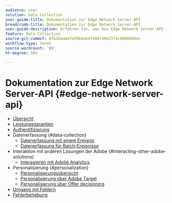 ```yaml
---
audience: user
solution: Data Collection
user-guide-title: Dokumentation zur Edge Network Server-API
breadcrumb-title: Dokumentation zur Edge Network Server-API
user-guide-description: Erfahren Sie, was die Edge Network Server-API ist und wie Sie sie verwenden können.
feature: Data Collection
source-git-commit: 6fb2b4ab47e9964e64fd94c49623f4c60689094c
workflow-type: tm+mt
source-wordcount: '65'
ht-degree: 56%

---
```



# Dokumentation zur Edge Network Server-API {#edge-network-server-api}


* [Übersicht](overview.md)
* [Leistungsgarantien](guardrails.md)
* [Authentifizierung](authentication.md)
* Datenerfassung {#data-collection}
   * [Datenerfassung mit einem Ereignis](interactive-data-collection.md)
   * [Datenerfassung für Batch-Ereignisse](non-interactive-data-collection.md)
* Interaktion mit anderen Lösungen der Adobe {#interacting-other-adobe-solutions}
   * [Interagieren mit Adobe Analytics](interacting-adobe-analytics.md)
* Personalisierung {#personalization}
   * [Personalisierungsübersicht](personalization-overview.md)
   * [Personalisierung über Adobe Target](personalization-target.md)
   * [Personalisierung über Offer decisioning](personalization-offer-decisioning.md)
* [Umgang mit Fehlern](error-handling.md)
* [Fehlerbehebung](troubleshooting.md)